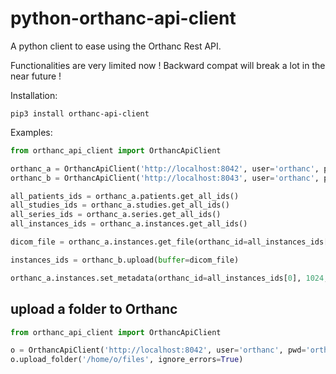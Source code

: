 # python-orthanc-api-client

A python client to ease using the Orthanc Rest API.

Functionalities are very limited now !  Backward compat will break a lot in the near future !

Installation:

```shell
pip3 install orthanc-api-client
```


Examples:

```python
from orthanc_api_client import OrthancApiClient

orthanc_a = OrthancApiClient('http://localhost:8042', user='orthanc', pwd='orthanc')
orthanc_b = OrthancApiClient('http://localhost:8043', user='orthanc', pwd='orthanc')

all_patients_ids = orthanc_a.patients.get_all_ids()
all_studies_ids = orthanc_a.studies.get_all_ids()
all_series_ids = orthanc_a.series.get_all_ids()
all_instances_ids = orthanc_a.instances.get_all_ids()

dicom_file = orthanc_a.instances.get_file(orthanc_id=all_instances_ids[0])

instances_ids = orthanc_b.upload(buffer=dicom_file)

orthanc_a.instances.set_metadata(orthanc_id=all_instances_ids[0], 1024, 'my-value')

```

## upload a folder to Orthanc

```python
from orthanc_api_client import OrthancApiClient

o = OrthancApiClient('http://localhost:8042', user='orthanc', pwd='orthanc')
o.upload_folder('/home/o/files', ignore_errors=True)

```
